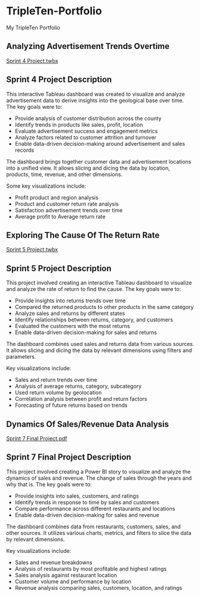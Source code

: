# TripleTen-Portfolio

My TripleTen Portfolio

## Analyzing Advertisement Trends Overtime

[Sprint 4 Project.twbx](https://public.tableau.com/views/Sprint4Project_17315379204290/Sprint4Project?:language=en-US&:sid=&:redirect=auth&:display_count=n&:origin=viz_share_link)

 ## Sprint 4 Project Description

 This interactive Tableau dashboard was created to visualize and analyze advertisement data to derive insights into the geological base over time. The key goals were to:
 
 - Provide analysis of customer distribution across the county
 - Identify trends in products like sales, profit, location
 - Evaluate advertisement success and engagement metrics
 - Analyze factors related to customer attrition and turnover
 - Enable data-driven decision-making around advertisement and sales records

The dashboard brings together customer data and advertisement locations into a unified view. It allows slicing and dicing the data by location, products, time, revenue, and other dimensions.

Some key visualizations include:

- Profit product and region analysis
- Product and customer return rate analysis
- Satisfaction advertisement trends over time
- Average profit to Average return rate

## Exploring The Cause Of The Return Rate

[Sprint 5 Project.twbx](https://public.tableau.com/views/Sprint5ProjectStory/Story1?:language=en-US&:sid=&:redirect=auth&:display_count=n&:origin=viz_share_link)

 ## Sprint 5 Project Description

 This project involved creating an interactive Tableau dashboard to visualize and analyze the rate of return to find the cause. The key goals were to:

- Provide insights into returns trends over time
- Compared the returned products to other products in the same category
- Analyze sales and returns by different states
- Identify relationships between returns, category, and customers
- Evaluated the customers with the most returns
- Enable data-driven decision-making for sales and returns

The dashboard combines used sales and returns data from various sources. It allows slicing and dicing the data by relevant dimensions using filters and parameters.

Key visualizations include:

- Sales and return trends over time
- Analysis of average returns, category, subcategory
- Used return volume by geolocation
- Correlation analysis between profit and return factors
- Forecasting of future returns based on trends

## Dynamics Of Sales/Revenue Data Analysis

[Sprint 7 Final Project.pdf](https://github.com/GriffinCarol/TripleTen-Portfolio/blob/main/Sprint%207%20Final%20Project.pdf)

 ## Sprint 7 Final Project Description

 This project involved creating a Power BI story to visualize and analyze the dynamics of sales and revenue. The change of sales through the years and why that is. The key goals were to:

- Provide insights into sales, customers, and ratings
- Identify trends in response to time by sales and customers
- Compare performance across different restaurants and locations
- Enable data-driven decision-making for sales and revenue

The dashboard combines data from restaurants, customers, sales, and other sources. It utilizes various charts, metrics, and filters to slice the data by relevant dimensions.

Key visualizations include:

- Sales and revenue breakdowns
- Analysis of restaurants by most profitable and highest ratings
- Sales analysis against restaurant location
- Customer volume and performance by location
- Revenue analysis comparing sales, customers, location, and ratings
